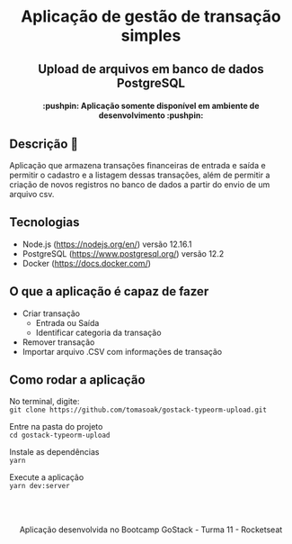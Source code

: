 <h1 align="center"> Aplicação de gestão de transação simples </h1>
<h2 align="center"> Upload de arquivos em banco de dados PostgreSQL </h2>
                  
<h4 align="center"> :pushpin: Aplicação somente disponível em ambiente de desenvolvimento :pushpin: </h4>

## Descrição :memo: 
Aplicação que armazena transações financeiras de entrada e saída e permitir o cadastro e a listagem dessas transações, além de permitir a criação de novos registros no banco de dados a partir do envio de um arquivo csv.

## Tecnologias
- Node.js (https://nodejs.org/en/) versão 12.16.1
- PostgreSQL (https://www.postgresql.org/) versão 12.2
- Docker (https://docs.docker.com/)


## O que a aplicação é capaz de fazer 
- Criar transação
  - Entrada ou Saída 
  - Identificar categoria da transação
- Remover transação  
- Importar arquivo .CSV com informações de transação


## Como rodar a aplicação
No terminal, digite: </br> 
```git clone https://github.com/tomasoak/gostack-typeorm-upload.git```


Entre na pasta do projeto </br> 
```cd gostack-typeorm-upload```


Instale as dependências </br> 
```yarn```


Execute a aplicação </br> 
```yarn dev:server```

</br> 
</br> 
<p align="center"> Aplicação desenvolvida no Bootcamp GoStack - Turma 11 - Rocketseat </p>
